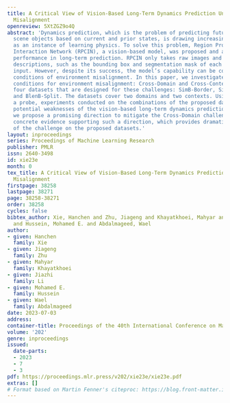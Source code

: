 ```yaml
---
title: A Critical View of Vision-Based Long-Term Dynamics Prediction Under Environment
  Misalignment
openreview: 5XtZGZ9o4Q
abstract: 'Dynamics prediction, which is the problem of predicting future states of
  scene objects based on current and prior states, is drawing increasing attention
  as an instance of learning physics. To solve this problem, Region Proposal Convolutional
  Interaction Network (RPCIN), a vision-based model, was proposed and achieved state-of-the-art
  performance in long-term prediction. RPCIN only takes raw images and simple object
  descriptions, such as the bounding box and segmentation mask of each object, as
  input. However, despite its success, the model’s capability can be compromised under
  conditions of environment misalignment. In this paper, we investigate two challenging
  conditions for environment misalignment: Cross-Domain and Cross-Context by proposing
  four datasets that are designed for these challenges: SimB-Border, SimB-Split, BlenB-Border,
  and BlenB-Split. The datasets cover two domains and two contexts. Using RPCIN as
  a probe, experiments conducted on the combinations of the proposed datasets reveal
  potential weaknesses of the vision-based long-term dynamics prediction model. Furthermore,
  we propose a promising direction to mitigate the Cross-Domain challenge and provide
  concrete evidence supporting such a direction, which provides dramatic alleviation
  of the challenge on the proposed datasets.'
layout: inproceedings
series: Proceedings of Machine Learning Research
publisher: PMLR
issn: 2640-3498
id: xie23e
month: 0
tex_title: A Critical View of Vision-Based Long-Term Dynamics Prediction Under Environment
  Misalignment
firstpage: 38258
lastpage: 38271
page: 38258-38271
order: 38258
cycles: false
bibtex_author: Xie, Hanchen and Zhu, Jiageng and Khayatkhoei, Mahyar and Li, Jiazhi
  and Hussein, Mohamed E. and Abdalmageed, Wael
author:
- given: Hanchen
  family: Xie
- given: Jiageng
  family: Zhu
- given: Mahyar
  family: Khayatkhoei
- given: Jiazhi
  family: Li
- given: Mohamed E.
  family: Hussein
- given: Wael
  family: Abdalmageed
date: 2023-07-03
address: 
container-title: Proceedings of the 40th International Conference on Machine Learning
volume: '202'
genre: inproceedings
issued:
  date-parts:
  - 2023
  - 7
  - 3
pdf: https://proceedings.mlr.press/v202/xie23e/xie23e.pdf
extras: []
# Format based on Martin Fenner's citeproc: https://blog.front-matter.io/posts/citeproc-yaml-for-bibliographies/
---
```

